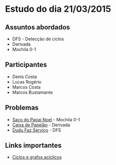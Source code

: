 # Estudo do dia 21/03/2015

## Assuntos abordados
* DFS - Detecção de ciclos
* Derivada
* Mochila 0-1


## Participantes
* Denis Costa
* Lucas Rogério
* Marcos Costa
* Marcos Bustamante

## Problemas
* [Saco do Papai Noel](https://www.urionlinejudge.com.br/judge/pt/problems/view/1767) - Mochila 0-1
* [Caixa de Papelão](http://br.spoj.com/problems/CAIXAMG/) - Derivada
* [Dudu Faz Serviço](https://www.urionlinejudge.com.br/judge/pt/problems/view/1610) - DFS

## Links importantes
* [Ciclos e grafos acíclicos](http://www.ime.usp.br/~pf/algoritmos_em_grafos/aulas/dag.html)

